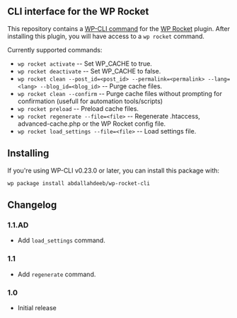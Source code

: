 ## CLI interface for the WP Rocket

This repository contains a [WP-CLI command](https://github.com/wp-cli/wp-cli)  for the [WP Rocket](http://wp-rocket.me) plugin. After installing this plugin, you will have access to a `wp rocket` command.

Currently supported commands:

* `wp rocket activate` -- Set WP_CACHE to true.
* `wp rocket deactivate` -- Set WP_CACHE to false.
* `wp rocket clean --post_id=<post_id> --permalink=<permalink> --lang=<lang> --blog_id=<blog_id>` -- Purge cache files.
* `wp rocket clean --confirm` -- Purge cache files without prompting for confirmation (usefull for automation tools/scripts)
* `wp rocket preload` -- Preload cache files.
* `wp rocket regenerate --file=<file>` -- Regenerate .htaccess, advanced-cache.php or the WP Rocket config file.
* `wp rocket load_settings --file=<file>` -- Load settings file.
    
## Installing

If you're using WP-CLI v0.23.0 or later, you can install this package with:

```
wp package install abdallahdeeb/wp-rocket-cli
```

## Changelog

### 1.1.AD

* Add `load_settings` command. 

### 1.1

* Add `regenerate` command.

### 1.0

* Initial release
